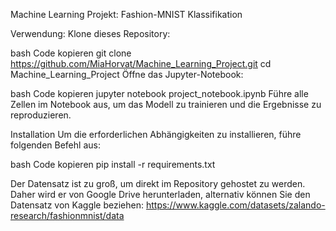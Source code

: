 Machine Learning Projekt: Fashion-MNIST Klassifikation

Verwendung:
Klone dieses Repository:

bash
Code kopieren
git clone https://github.com/MiaHorvat/Machine_Learning_Project.git
cd Machine_Learning_Project
Öffne das Jupyter-Notebook:

bash
Code kopieren
jupyter notebook project_notebook.ipynb
Führe alle Zellen im Notebook aus, um das Modell zu trainieren und die Ergebnisse zu reproduzieren.

Installation
Um die erforderlichen Abhängigkeiten zu installieren, führe folgenden Befehl aus:

bash
Code kopieren
pip install -r requirements.txt


Der Datensatz ist zu groß, um direkt im Repository gehostet zu werden. Daher wird er von Google Drive herunterladen, alternativ können Sie den Datensatz von Kaggle beziehen: https://www.kaggle.com/datasets/zalando-research/fashionmnist/data
